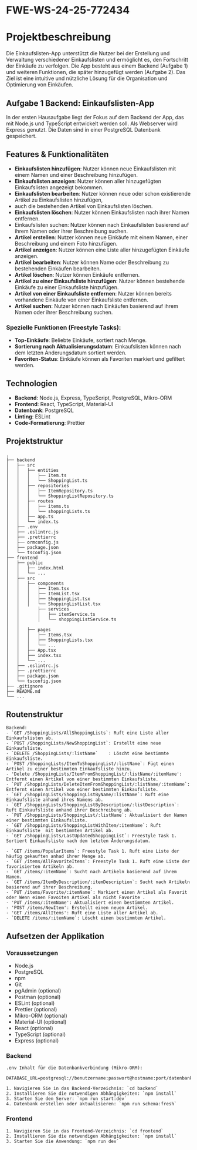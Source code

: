 # FWE-WS-24-25-772434

# Projektbeschreibung

Die Einkaufslisten-App unterstützt die Nutzer bei der Erstellung und Verwaltung verschiedener Einkaufslisten und
ermöglicht es, den Fortschritt der Einkäufe zu verfolgen. Die App besteht aus einem Backend (Aufgabe 1) und
weiteren Funktionen, die später hinzugefügt werden (Aufgabe 2). Das Ziel ist eine intuitive und nützliche Lösung
für die Organisation und Optimierung von Einkäufen.

## Aufgabe 1 Backend: Einkaufslisten-App

In der ersten Hausaufgabe liegt der Fokus auf dem Backend der App, das mit Node.js und TypeScript entwickelt werden
soll.
Als Webserver wird Express genutzt. Die Daten sind in einer PostgreSQL Datenbank gespeichert.

## Features & Funktionalitäten

- **Einkaufslisten hinzufügen**: Nutzer können neue Einkaufslisten mit einem Namen und einer Beschreibung hinzufügen.
- **Einkaufslisten anzeigen**: Nutzer können aller hinzugefügten Einkaufslisten angezeigt bekommen.
- **Einkaufslisten bearbeiten**: Nutzer können neue oder schon existierende Artikel zu Einkaufslisten hinzufügen,
- auch die bestehenden Artikel von Einkaufslisten löschen.
- **Einkaufslisten löschen**: Nutzer können Einkaufslisten nach ihrer Namen entfernen.
- Einkaufslisten suchen: Nutzer können nach Einkaufslisten basierend auf ihrem Namen oder ihrer Beschreibung suchen.
- **Artikel erstellen**: Nutzer können neue Einkäufe mit einem Namen, einer Beschreibung und einem Foto hinzufügen.
- **Artikel anzeigen**: Nutzer können eine Liste aller hinzugefügten Einkäufe anzeigen.
- **Artikel bearbeiten**: Nutzer können Name oder Beschreibung zu bestehenden Einkäufen bearbeiten.
- **Artikel löschen**: Nutzer können Einkäufe entfernen.
- **Artikel zu einer Einkaufsliste hinzufügen**: Nutzer können bestehende Einkäufe zu einer Einkaufsliste hinzufügen.
- **Artikel von einer Einkaufsliste entfernen**: Nutzer können bereits vorhandene Einkäufe von einer Einkaufsliste
  entfernen.
- **Artikel suchen**: Nutzer können nach Einkäufen basierend auf ihrem Namen oder ihrer Beschreibung suchen.

### Spezielle Funktionen (Freestyle Tasks):

- **Top-Einkäufe**: Beliebte Einkäufe, sortiert nach Menge.
- **Sortierung nach Aktualisierungsdatum**: Einkaufslisten können nach dem letzten Änderungsdatum sortiert werden.
- **Favoriten-Status**: Einkäufe können als Favoriten markiert und gefiltert werden.

## Technologien

- **Backend**: Node.js, Express, TypeScript, PostgreSQL, Mikro-ORM
- **Frontend**: React, TypeScript, Material-UI
- **Datenbank**: PostgreSQL
- **Linting**: ESLint
- **Code-Formatierung**: Prettier

## Projektstruktur

    .
    ├── backend
    │   ├── src
    │   │   ├── entities
    │   │   │   ├── Item.ts
    │   │   │   └── ShoppingList.ts
    │   │   ├── repositories
    │   │   │   ├── ItemRepository.ts
    │   │   │   └── ShoppingListRepository.ts
    │   │   ├── routes
    │   │   │   ├── items.ts
    │   │   │   └── shoppingLists.ts
    │   │   ├── app.ts
    │   │   └── index.ts
    │   ├── .env
    │   ├── .eslintrc.js
    │   ├── .prettierrc
    │   ├── ormconfig.js
    │   ├── package.json
    │   └── tsconfig.json
    ├── frontend
    │   ├── public
    │   │   ├── index.html
    │   │   └── ...
    │   ├── src
    │   │   ├── components
    │   │   │   ├── Item.tsx
    │   │   │   ├── ItemList.tsx
    │   │   │   ├── ShoppingList.tsx
    │   │   │   └── ShoppingListList.tsx
    │   │       ├── services
    │   │       │   ├── itemService.ts
    │   │       │   └── shoppingListService.ts
    │   │   
    │   │   ├── pages
    │   │   │   ├── Items.tsx
    │   │   │   ├── ShoppingLists.tsx
    │   │   │   └── ...
    │   │   ├── App.tsx
    │   │   ├── index.tsx
    │   │   └── ...
    │   ├── .eslintrc.js
    │   ├── .prettierrc
    │   ├── package.json
    │   └── tsconfig.json
    ├── .gitignore
    ├── README.md
    └── ...

## Routenstruktur

    Backend:
    - `GET /ShoppingLists/AllShoppingLists`: Ruft eine Liste aller Einkaufslisten ab.
    - `POST /ShoppingLists/NewShoppingList`: Erstellt eine neue Einkaufsliste.
    - `DELETE /ShoppingLists/:listName`    : Löscht eine bestimmte Einkaufsliste.
    - `POST /ShoppingLists/ItemToShoppingList/:listName`: Fügt einen Artikel zu einer bestimmten Einkaufsliste hinzu.
    - 'Delete /ShoppingLists/ItemFromShoppingList/:listName/:itemName': Entfernt einen Artikel von einer bestimmten Einkaufsliste.
    - `PUT /ShoppingLists/DeleteItemFromShoppingList/:listName/:itemName`: Entfernt einen Artikel von einer bestimmten Einkaufsliste.
    - `GET /ShoppingLists/ShoppingListByName/:listName`: Ruft eine Einkaufsliste anhand ihres Namens ab.
    - `GET /ShoppingLists/ShoppingListByDescription/:listDescription`: Ruft Einkaufsliste anhand ihrer Beschreibung ab.
    - `PUT /ShoppingLists/ShoppingList/:listName`: Aktualisiert den Namen einer bestimmten Einkaufsliste.
    - `GET /ShoppingLists/ShoppingListWithItem/:itemName`: Ruft Einkaufsliste  mit bestimmten Artikel ab.   
    - `GET /ShoppingLists/LastUpdatedShoppingList`: Freestyle Task 1. Sortiert Einkaufsliste nach dem letzten Änderungsdatum.
   
    - `GET /items/PopularItems`: Freestyle Task 1. Ruft eine Liste der häufig gekauften anhad ihrer Menge ab.
    - `GET /items/AllFavoriteItems`: Freestyle Task 1. Ruft eine Liste der favorisierten Artikeln ab.
    - `GET /items/:itemName`: Sucht nach Artikeln basierend auf ihrem Namen.
    - `GET /items/ItemByDescription/:itemDescription`: Sucht nach Artikeln basierend auf ihrer Beschreibung.
    - `PUT /items/Favorite/:itemName`: Markiert einen Artikel als Favorit oder Wenn einen Favoiten Artikel als nicht Favorite .
    - 'PUT /items/:itemName': Aktualisiert einen bestimmten Artikel.
    - 'POST /items/NewItem': Erstellt einen neuen Artikel.
    - 'GET /items/AllItems': Ruft eine Liste aller Artikel ab.
    - `DELETE /items/:itemName`: Löscht einen bestimmten Artikel.

## Aufsetzen der Applikation

### Voraussetzungen

- Node.js
- PostgreSQL
- npm
- Git
- pgAdmin (optional)
- Postman (optional)
- ESLint (optional)
- Prettier (optional)
- Mikro-ORM (optional)
- Material-UI (optional)
- React (optional)
- TypeScript (optional)
- Express (optional)

### Backend

    .env Inhalt für die Datenbankverbindung (Mikro-ORM):
        DATABASE_URL=postgresql://benutzername:passwort@hostname:port/datenbankname
    
    1. Navigieren Sie in das Backend-Verzeichnis: `cd backend`
    2. Installieren Sie die notwendigen Abhängigkeiten: `npm install`
    3. Starten Sie den Server: `npm run start:dev`
    4. Datenbank erstellen oder aktualisieren: `npm run schema:fresh`

### Frontend

    1. Navigieren Sie in das Frontend-Verzeichnis: `cd frontend`
    2. Installieren Sie die notwendigen Abhängigkeiten: `npm install`
    3. Starten Sie die Anwendung: `npm run dev`

#

    
